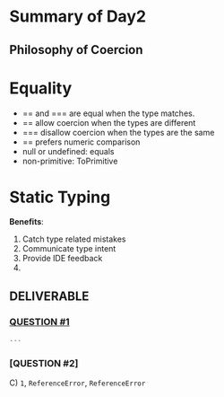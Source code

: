 
# Summary of Day2

## Philosophy of Coercion
# Equality
- == and === are equal when the type matches.
- == allow coercion when the types are different
- === disallow coercion when the types are the same
- == prefers numeric comparison
- null or undefined: equals
- non-primitive: ToPrimitive

# Static Typing
**Benefits**:
1. Catch type related mistakes
2. Communicate type intent
3. Provide IDE feedback
4. 
## DELIVERABLE
### [QUESTION #1](https://github.com/orjwan-alrajaby/gsg-QA-Nablus-training-2023/blob/main/learning-sprint-1/week3%20-%20deep-javascript-foundations-v3/day%202/tasks.md#question-1)

```javascript
---
```

### [QUESTION #2]

C) `1`, `ReferenceError`, `ReferenceError` 
